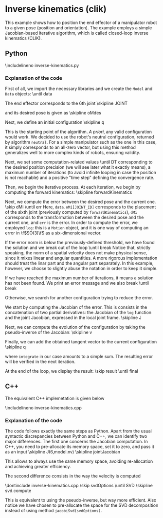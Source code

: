 # Inverse kinematics (clik)

This example shows how to position the end effector of a manipulator robot to a given pose (position and orientation).
The example employs a simple Jacobian-based iterative algorithm, which is called closed-loop inverse kinematics (CLIK).

## Python
\includelineno inverse-kinematics.py

### Explanation of the code
First of all, we import the necessary libraries and we create the `Model` and `Data` objects:
\until data

The end effector corresponds to the 6th joint
\skipline JOINT

and its desired pose is given as
\skipline oMdes

Next, we define an initial configuration
\skipline q

This is the starting point of the algorithm. *A priori*, any valid configuration would work.
We decided to use the robot's neutral configuration, returned by algorithm `neutral`.
For a simple manipulator such as the one in this case, it simply corresponds to an all-zero vector,
but using this method generalizes well to more complex kinds of robots, ensuring validity.

Next, we set some computation-related values
\until DT
corresponding to the desired position precision (we will see later what it exactly means), a maximum number of iterations (to avoid infinite looping in case the position is not reachable) and a positive "time step" defining the convergence rate.

Then, we begin the iterative process.
At each iteration, we begin by computing the forward kinematics:
\skipline forwardKinematics

Next, we compute the error between the desired pose and the current one.
\skip dMi
\until err
Here, `data.oMi[JOINT_ID]` corresponds to the placement of the sixth joint (previously computed by `forwardKinematics`),
`dMi` corresponds to the transformation between the desired pose and the current one, and `err` is the error.
In order to compute the error, we employed `log`: this is a `Motion` object, and it is one way of computing an error in \f$SO(3)\f$ as a six-dimensional vector.

If the error norm is below the previously-defined threshold, we have found the solution and we break out of the loop
\until break
Notice that, strictly speaking, the norm of a spatial velocity does not make physical sense, since it mixes linear and angular quantities.
A more rigorous implementation should treat the linar part and the angular part separately.
In this example, however, we choose to slightly abuse the notation in order to keep it simple.

If we have reached the maximum number of iterations, it means a solution has not been found. We print an error message and we also break
\until break

Otherwise, we search for another configuration trying to reduce the error.

We start by computing the Jacobian of the error.
This is consists in the concatenation of two partial derivatives:
the Jacobian of the `log` function and the joint Jacobian, expressed in the local joint frame.
\skipline J

Next, we can compute the evolution of the configuration by taking the pseudo-inverse of the Jacobian:
\skipline v

Finally, we can add the obtained tangent vector to the current configuration
\skipline q

where `integrate` in our case amounts to a simple sum. The resulting error will be verified in the next iteration.

At the end of the loop, we display the result:
\skip result
\until final

## C++
The equivalent C++ implemetation is given below

\includelineno inverse-kinematics.cpp

### Explanation of the code
The code follows exactly the same steps as Python.
Apart from the usual syntactic discrepancies between Python and C++, we can identify two major differences.
The first one concerns the Jacobian computation. In C++, you need to pre-allocate its memory space, set it to zero, and pass it as an input
\skipline J(6,model.nv)
\skipline jointJacobian

This allows to always use the same memory space, avoiding re-allocation and achieving greater efficiency.

The second difference consists in the way the velocity is computed

\dontinclude inverse-kinematics.cpp
\skip svdOptions
\until SVD
\skipline svd.compute

This is equivalent to using the pseudo-inverse, but way more efficient.
Also notice we have chosen to pre-allocate the space for the SVD decomposition instead of using method `jacobiSvd(svdOptions)`.

